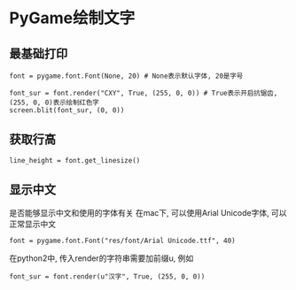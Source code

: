 # PyGame绘制文字

## 最基础打印
```
font = pygame.font.Font(None, 20) # None表示默认字体, 20是字号

font_sur = font.render("CXY", True, (255, 0, 0)) # True表示开启抗锯齿, (255, 0, 0)表示绘制红色字
screen.blit(font_sur, (0, 0))

```

## 获取行高
`line_height = font.get_linesize()`

## 显示中文
是否能够显示中文和使用的字体有关
在mac下, 可以使用Arial Unicode字体, 可以正常显示中文
```
font = pygame.font.Font("res/font/Arial Unicode.ttf", 40)
```
在python2中, 传入render的字符串需要加前缀u, 例如
```
font_sur = font.render(u"汉字", True, (255, 0, 0))
```
